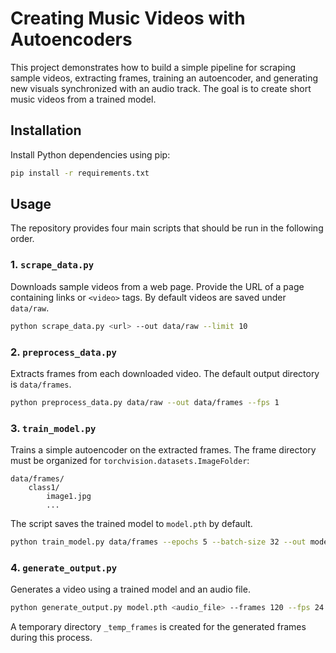 # Creating Music Videos with Autoencoders

This project demonstrates how to build a simple pipeline for scraping sample videos, extracting frames, training an autoencoder, and generating new visuals synchronized with an audio track. The goal is to create short music videos from a trained model.

## Installation

Install Python dependencies using pip:

```bash
pip install -r requirements.txt
```

## Usage

The repository provides four main scripts that should be run in the following order.

### 1. `scrape_data.py`

Downloads sample videos from a web page. Provide the URL of a page containing links or `<video>` tags. By default videos are saved under `data/raw`.

```bash
python scrape_data.py <url> --out data/raw --limit 10
```

### 2. `preprocess_data.py`

Extracts frames from each downloaded video. The default output directory is `data/frames`.

```bash
python preprocess_data.py data/raw --out data/frames --fps 1
```

### 3. `train_model.py`

Trains a simple autoencoder on the extracted frames. The frame directory must be organized for `torchvision.datasets.ImageFolder`:

```
data/frames/
    class1/
        image1.jpg
        ...
```

The script saves the trained model to `model.pth` by default.

```bash
python train_model.py data/frames --epochs 5 --batch-size 32 --out model.pth
```

### 4. `generate_output.py`

Generates a video using a trained model and an audio file.

```bash
python generate_output.py model.pth <audio_file> --frames 120 --fps 24 --out output.mp4
```

A temporary directory `_temp_frames` is created for the generated frames during this process.
